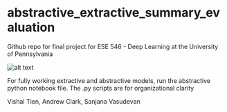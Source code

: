# abstractive_extractive_summary_evaluation

Github repo for final project for ESE 546 - Deep Learning at the University of Pennsylvania

![alt text](https://github.com/vtien/abstractive_extractive_summary_evaluation/blob/master/image.jpg?raw=true)

For fully working extractive and abstractive models, run the abstractive python notebook file. The .py scripts are for organizational clarity

Vishal Tien, Andrew Clark, Sanjana Vasudevan
